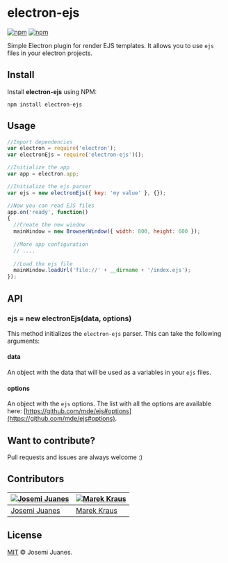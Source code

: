 # electron-ejs

[![npm](https://img.shields.io/npm/v/electron-ejs.svg?style=flat-square)](https://www.npmjs.com/package/electron-ejs)
[![npm](https://img.shields.io/npm/dt/electron-ejs.svg?style=flat-square)](https://www.npmjs.com/package/electron-ejs)

Simple Electron plugin for render EJS templates. It allows you to use `ejs` files in your electron projects.


## Install

Install **electron-ejs** using NPM:

```
npm install electron-ejs
```

## Usage

```javascript
//Import dependencies 
var electron = require('electron');
var electronEjs = require('electron-ejs')(); 

//Initialize the app 
var app = electron.app;

//Initialize the ejs parser 
var ejs = new electronEjs({ key: 'my value' }, {}); 

//Now you can read EJS files
app.on('ready', function()
{
  //Create the new window
  mainWindow = new BrowserWindow({ width: 800, height: 600 });
  
  //More app configuration
  // ....
  
  //Load the ejs file
  mainWindow.loadUrl('file://' + __dirname + '/index.ejs');
});
``` 

## API

### ejs = new electronEjs(data, options)

This method initializes the `electron-ejs` parser. This can take the following arguments: 

#### data 

An object with the data that will be used as a variables in your `ejs` files. 

#### options 

An object with the `ejs` options. The list with all the options are available here: [https://github.com/mde/ejs#options](https://github.com/mde/ejs#options). 



## Want to contribute?

Pull requests and issues are always welcome :)

## Contributors

[![Josemi Juanes](https://avatars3.githubusercontent.com/u/5751201?v=3&s=100)](https://github.com/jmjuanes) | [![Marek Kraus](https://avatars3.githubusercontent.com/u/1665373?v=3&s=100)](https://github.com/gamelaster)
---|---
[Josemi Juanes](https://github.com/jmjuanes) | [Marek Kraus](https://github.com/gamelaster)


## License

[MIT](LICENSE) &copy; Josemi Juanes.

